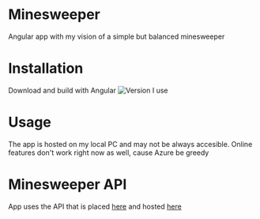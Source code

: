 # Minesweeper
Angular app with my vision of a simple but balanced minesweeper
# Installation
Download and build with Angular
![Version I use](https://user-images.githubusercontent.com/79978668/167401932-d8f1d0e5-70ca-4b16-bf96-b2435cdde529.png)
# Usage
The app is hosted on my local PC and may not be always accesible. Online features don't work right now as well, cause Azure be greedy
# Minesweeper API
App uses the API that is placed [here](https://github.com/yan14171/Minesweeper-API) and hosted [here](https://minesweeperapi.azurewebsites.net/stats)
